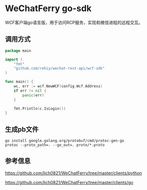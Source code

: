 # WeChatFerry go-sdk

WCF客户端go语言版，用于访问RCP服务，实现和微信进程的远程交互。

## 调用方式

```go
package main

import (
	"fmt"
	"github.com/rehiy/wechat-rest-api/wcf-sdk"
)

func main() {
	wc, err := wcf.NewWCF(config.Wcf.Address)
	if err != nil {
		panic(err)
	}

    fmt.Println(c.IsLogin())
}
```

## 生成pb文件

```shell
go install google.golang.org/protobuf/cmd/protoc-gen-go
protoc --proto_path=. --go_out=. proto/*.proto
```

## 参考信息

https://github.com/lich0821/WeChatFerry/tree/master/clients/python

https://github.com/lich0821/WeChatFerry/tree/master/clients/go
